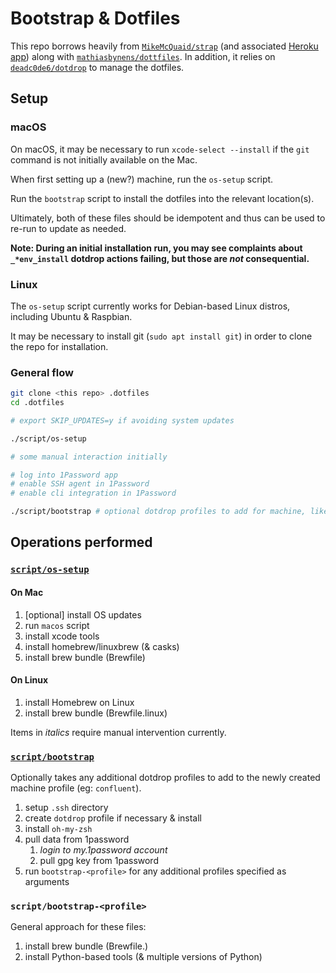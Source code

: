 # Bootstrap & Dotfiles

This repo borrows heavily from [`MikeMcQuaid/strap`](https://github.com/MikeMcQuaid/strap) (and associated [Heroku app](https://macos-strap.herokuapp.com/)) along with [`mathiasbynens/dottfiles`](https://github.com/mathiasbynens/dotfiles).
In addition, it relies on [`deadc0de6/dotdrop`](https://github.com/deadc0de6/dotdrop/) to manage the dotfiles.

## Setup

### macOS

On macOS, it may be necessary to run `xcode-select --install` if the `git` command is not initially available on the Mac.

When first setting up a (new?) machine, run the `os-setup` script.

Run the `bootstrap` script to install the dotfiles into the relevant location(s).

Ultimately, both of these files should be idempotent and thus can be used to re-run to update as needed.

**Note: During an initial installation run, you may see complaints about `_*env_install` dotdrop actions failing, but those are _not_ consequential.**

### Linux

The `os-setup` script currently works for Debian-based Linux distros, including Ubuntu & Raspbian.

It may be necessary to install git (`sudo apt install git`) in order to clone the repo for installation.

### General flow

```bash
git clone <this repo> .dotfiles
cd .dotfiles

# export SKIP_UPDATES=y if avoiding system updates

./script/os-setup

# some manual interaction initially

# log into 1Password app
# enable SSH agent in 1Password
# enable cli integration in 1Password

./script/bootstrap # optional dotdrop profiles to add for machine, like "confluent" or "personal"
```

## Operations performed

### [`script/os-setup`](script/os-setup)

#### On Mac
1. [optional] install OS updates
1. run `macos` script
1. install xcode tools
1. install homebrew/linuxbrew (& casks)
1. install brew bundle (Brewfile)

#### On Linux
1. install Homebrew on Linux
1. install brew bundle (Brewfile.linux)

Items in *italics* require manual intervention currently.

### [`script/bootstrap`](script/bootstrap)

Optionally takes any additional dotdrop profiles to add to the newly created machine profile (eg: `confluent`).

1. setup `.ssh` directory
1. create `dotdrop` profile if necessary & install
1. install `oh-my-zsh`
1. pull data from 1password
    1. *login to my.1password account*
    1. pull gpg key from 1password
1. run `bootstrap-<profile>` for any additional profiles specified as arguments

### `script/bootstrap-<profile>`

General approach for these files:

1. install brew bundle (Brewfile.<profile>)
2. install Python-based tools (& multiple versions of Python)
